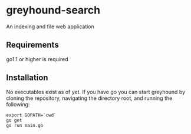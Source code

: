 greyhound-search
================

An indexing and file web application

Requirements
------------

go1.1 or higher is required



Installation
------------

No executables exist as of yet. If you have go you can start greyhound
by cloning the repository, navigating the directory root, and running
the following:

    export GOPATH=`cwd`
    go get
    go run main.go
